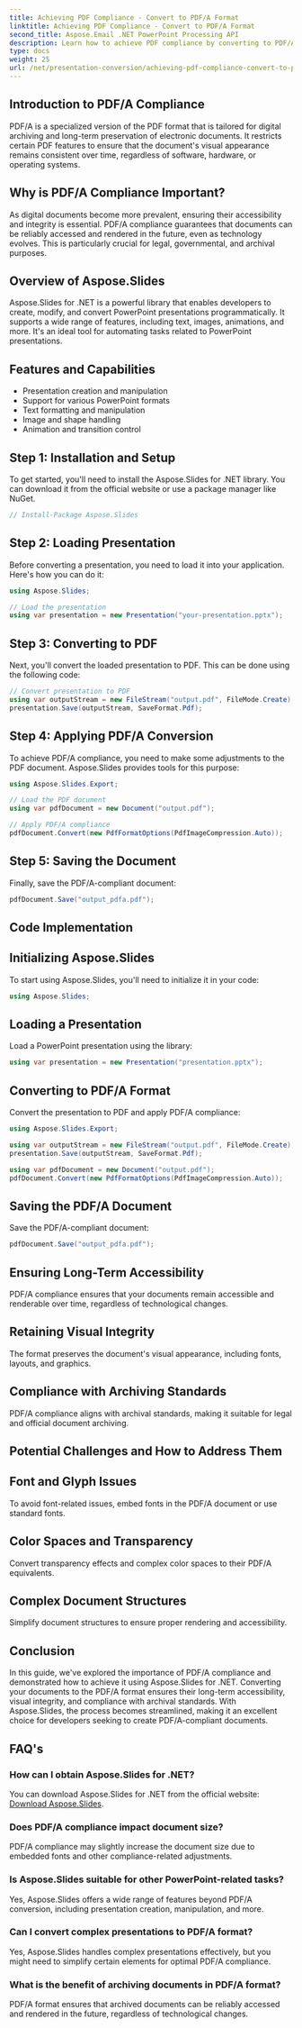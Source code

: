 ```yaml
---
title: Achieving PDF Compliance - Convert to PDF/A Format
linktitle: Achieving PDF Compliance - Convert to PDF/A Format
second_title: Aspose.Email .NET PowerPoint Processing API
description: Learn how to achieve PDF compliance by converting to PDF/A format using Aspose.Slides for .NET. Ensure document longevity and accessibility.
type: docs
weight: 25
url: /net/presentation-conversion/achieving-pdf-compliance-convert-to-pdf-a-format/
---
```


## Introduction to PDF/A Compliance

PDF/A is a specialized version of the PDF format that is tailored for digital archiving and long-term preservation of electronic documents. It restricts certain PDF features to ensure that the document's visual appearance remains consistent over time, regardless of software, hardware, or operating systems.

## Why is PDF/A Compliance Important?

As digital documents become more prevalent, ensuring their accessibility and integrity is essential. PDF/A compliance guarantees that documents can be reliably accessed and rendered in the future, even as technology evolves. This is particularly crucial for legal, governmental, and archival purposes.

## Overview of Aspose.Slides

Aspose.Slides for .NET is a powerful library that enables developers to create, modify, and convert PowerPoint presentations programmatically. It supports a wide range of features, including text, images, animations, and more. It's an ideal tool for automating tasks related to PowerPoint presentations.

## Features and Capabilities

- Presentation creation and manipulation
- Support for various PowerPoint formats
- Text formatting and manipulation
- Image and shape handling
- Animation and transition control

## Step 1: Installation and Setup

To get started, you'll need to install the Aspose.Slides for .NET library. You can download it from the official website or use a package manager like NuGet.

```csharp
// Install-Package Aspose.Slides
```

## Step 2: Loading Presentation

Before converting a presentation, you need to load it into your application. Here's how you can do it:

```csharp
using Aspose.Slides;

// Load the presentation
using var presentation = new Presentation("your-presentation.pptx");
```

## Step 3: Converting to PDF

Next, you'll convert the loaded presentation to PDF. This can be done using the following code:

```csharp
// Convert presentation to PDF
using var outputStream = new FileStream("output.pdf", FileMode.Create);
presentation.Save(outputStream, SaveFormat.Pdf);
```

## Step 4: Applying PDF/A Conversion

To achieve PDF/A compliance, you need to make some adjustments to the PDF document. Aspose.Slides provides tools for this purpose:

```csharp
using Aspose.Slides.Export;

// Load the PDF document
using var pdfDocument = new Document("output.pdf");

// Apply PDF/A compliance
pdfDocument.Convert(new PdfFormatOptions(PdfImageCompression.Auto));
```

## Step 5: Saving the Document

Finally, save the PDF/A-compliant document:

```csharp
pdfDocument.Save("output_pdfa.pdf");
```

## Code Implementation

## Initializing Aspose.Slides

To start using Aspose.Slides, you'll need to initialize it in your code:

```csharp
using Aspose.Slides;
```

## Loading a Presentation

Load a PowerPoint presentation using the library:

```csharp
using var presentation = new Presentation("presentation.pptx");
```

## Converting to PDF/A Format

Convert the presentation to PDF and apply PDF/A compliance:

```csharp
using Aspose.Slides.Export;

using var outputStream = new FileStream("output.pdf", FileMode.Create);
presentation.Save(outputStream, SaveFormat.Pdf);

using var pdfDocument = new Document("output.pdf");
pdfDocument.Convert(new PdfFormatOptions(PdfImageCompression.Auto));
```

## Saving the PDF/A Document

Save the PDF/A-compliant document:

```csharp
pdfDocument.Save("output_pdfa.pdf");
```

## Ensuring Long-Term Accessibility

PDF/A compliance ensures that your documents remain accessible and renderable over time, regardless of technological changes.

## Retaining Visual Integrity

The format preserves the document's visual appearance, including fonts, layouts, and graphics.

## Compliance with Archiving Standards

PDF/A compliance aligns with archival standards, making it suitable for legal and official document archiving.

## Potential Challenges and How to Address Them

## Font and Glyph Issues

To avoid font-related issues, embed fonts in the PDF/A document or use standard fonts.

## Color Spaces and Transparency

Convert transparency effects and complex color spaces to their PDF/A equivalents.

## Complex Document Structures

Simplify document structures to ensure proper rendering and accessibility.

## Conclusion

In this guide, we've explored the importance of PDF/A compliance and demonstrated how to achieve it using Aspose.Slides for .NET. Converting your documents to the PDF/A format ensures their long-term accessibility, visual integrity, and compliance with archival standards. With Aspose.Slides, the process becomes streamlined, making it an excellent choice for developers seeking to create PDF/A-compliant documents.

## FAQ's

### How can I obtain Aspose.Slides for .NET?

You can download Aspose.Slides for .NET from the official website: [Download Aspose.Slides](https://releases.aspose.com/slides/net).

### Does PDF/A compliance impact document size?

PDF/A compliance may slightly increase the document size due to embedded fonts and other compliance-related adjustments.

### Is Aspose.Slides suitable for other PowerPoint-related tasks?

Yes, Aspose.Slides offers a wide range of features beyond PDF/A conversion, including presentation creation, manipulation, and more.

### Can I convert complex presentations to PDF/A format?

Yes, Aspose.Slides handles complex presentations effectively, but you might need to simplify certain elements for optimal PDF/A compliance.

### What is the benefit of archiving documents in PDF/A format?

PDF/A format ensures that archived documents can be reliably accessed and rendered in the future, regardless of technological changes.
